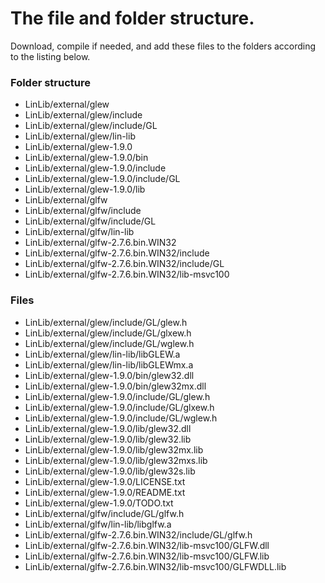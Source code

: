 # The file and folder structure. 
Download, compile if needed, and add these files to the folders according to the listing below.

### Folder structure
* LinLib/external/glew
* LinLib/external/glew/include
* LinLib/external/glew/include/GL
* LinLib/external/glew/lin-lib
* LinLib/external/glew-1.9.0
* LinLib/external/glew-1.9.0/bin
* LinLib/external/glew-1.9.0/include
* LinLib/external/glew-1.9.0/include/GL
* LinLib/external/glew-1.9.0/lib
* LinLib/external/glfw
* LinLib/external/glfw/include
* LinLib/external/glfw/include/GL
* LinLib/external/glfw/lin-lib
* LinLib/external/glfw-2.7.6.bin.WIN32
* LinLib/external/glfw-2.7.6.bin.WIN32/include
* LinLib/external/glfw-2.7.6.bin.WIN32/include/GL
* LinLib/external/glfw-2.7.6.bin.WIN32/lib-msvc100

### Files
* LinLib/external/glew/include/GL/glew.h
* LinLib/external/glew/include/GL/glxew.h
* LinLib/external/glew/include/GL/wglew.h
* LinLib/external/glew/lin-lib/libGLEW.a
* LinLib/external/glew/lin-lib/libGLEWmx.a
* LinLib/external/glew-1.9.0/bin/glew32.dll
* LinLib/external/glew-1.9.0/bin/glew32mx.dll
* LinLib/external/glew-1.9.0/include/GL/glew.h
* LinLib/external/glew-1.9.0/include/GL/glxew.h
* LinLib/external/glew-1.9.0/include/GL/wglew.h
* LinLib/external/glew-1.9.0/lib/glew32.dll
* LinLib/external/glew-1.9.0/lib/glew32.lib
* LinLib/external/glew-1.9.0/lib/glew32mx.lib
* LinLib/external/glew-1.9.0/lib/glew32mxs.lib
* LinLib/external/glew-1.9.0/lib/glew32s.lib
* LinLib/external/glew-1.9.0/LICENSE.txt
* LinLib/external/glew-1.9.0/README.txt
* LinLib/external/glew-1.9.0/TODO.txt
* LinLib/external/glfw/include/GL/glfw.h
* LinLib/external/glfw/lin-lib/libglfw.a
* LinLib/external/glfw-2.7.6.bin.WIN32/include/GL/glfw.h
* LinLib/external/glfw-2.7.6.bin.WIN32/lib-msvc100/GLFW.dll
* LinLib/external/glfw-2.7.6.bin.WIN32/lib-msvc100/GLFW.lib
* LinLib/external/glfw-2.7.6.bin.WIN32/lib-msvc100/GLFWDLL.lib

